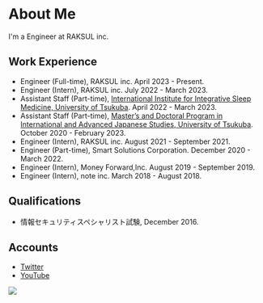 # About Me

I'm a Engineer at RAKSUL inc.

## Work Experience

- Engineer (Full-time), RAKSUL inc. April 2023 - Present.
- Engineer (Intern), RAKSUL inc. July 2022 - March 2023.
- Assistant Staff (Part-time), [International Institute for Integrative Sleep Medicine, University of Tsukuba](https://wpi-iiis.tsukuba.ac.jp/). April 2022 - March 2023.
- Assistant Staff (Part-time), [Master’s and Doctoral Program in International and Advanced Japanese Studies, University of Tsukuba](https://japan.tsukuba.ac.jp/). October 2020 - February 2023.
- Engineer (Intern), RAKSUL inc. August 2021 - September 2021.
- Engineer (Part-time), Smart Solutions Corporation. December 2020 - March 2022.
- Engineer (Intern), Money Forward,Inc. August 2019 - September 2019.
- Engineer (Intern), note inc. March 2018 - August 2018.

## Qualifications

- 情報セキュリティスペシャリスト試験, December 2016.

## Accounts

- [Twitter](https://twitter.com/_smasato_)
- [YouTube](https://www.youtube.com/channel/UCBSr30hhLv5ptTjLMdlBBDA)

![](https://hit.yhype.me/github/profile?user_id=11751679)
